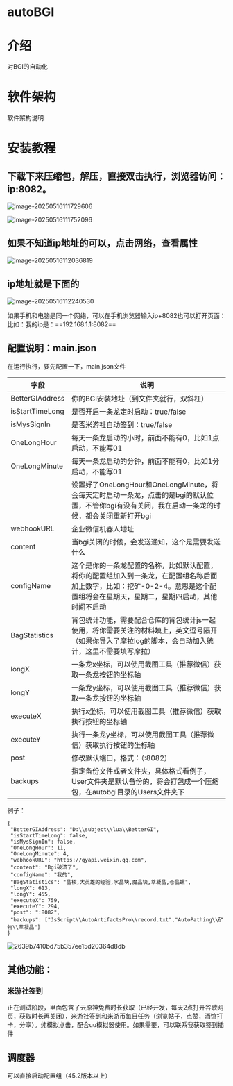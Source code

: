 # autoBGI

# 介绍
对BGI的自动化

# 软件架构
软件架构说明

# 安装教程

## 下载下来压缩包，解压，直接双击执行，浏览器访问：ip:8082。

![image-20250516111729606](./assets/image-20250516111729606.png)

![image-20250516111752096](./assets/image-20250516111752096.png)





## 如果不知道ip地址的可以，点击网络，查看属性

![image-20250516112036819](./assets/image-20250516112036819.png)



## ip地址就是下面的

![image-20250516112240530](./assets/image-20250516112240530.png)

如果手机和电脑是同一个网络，可以在手机浏览器输入ip+8082也可以打开页面：比如：我的ip是：==192.168.1.1:8082==

## 配置说明：main.json

在运行执行，要先配置一下，main.json文件

| 字段            | 说明                                                         |
| --------------- | ------------------------------------------------------------ |
| BetterGIAddress | 你的BGI安装地址（到文件夹就行，双斜杠）                      |
| isStartTimeLong | 是否开启一条龙定时启动：true/false                           |
| isMysSignIn     | 是否米游社自动签到：true/false                               |
| OneLongHour     | 每天一条龙启动的小时，前面不能有0，比如1点启动，不能写01     |
| OneLongMinute   | 每天一条龙启动的分钟，前面不能有0，比如1分启动，不能写01     |
|                 | 设置好了OneLongHour和OneLongMinute，将会每天定时启动一条龙，点击的是bgi的默认位置，不管你bgi有没有关闭，我在启动一条龙的时候，都会关闭重新打开bgi |
| webhookURL      | 企业微信机器人地址                                           |
| content         | 当bgi关闭的时候，会发送通知，这个是需要发送什么              |
| configName      | 这个是你的一条龙配置的名称，比如默认配置，将你的配置组加入到一条龙，在配置组名称后面加上数字，比如：挖矿-0-2-4。意思是这个配置组将会在星期天，星期二，星期四启动，其他时间不启动 |
| BagStatistics   | 背包统计功能，需要配合仓库的背包统计js一起使用，将你需要关注的材料填上，英文逗号隔开（如果你导入了摩拉log的脚本，会自动加入统计，这里不需要填写摩拉） |
| longX           | 一条龙x坐标，可以使用截图工具（推荐微信）获取一条龙按钮的坐标轴 |
| longY           | 一条龙y坐标，可以使用截图工具（推荐微信）获取一条龙按钮的坐标轴 |
| executeX        | 执行x坐标，可以使用截图工具（推荐微信）获取执行按钮的坐标轴  |
| executeY        | 执行一条龙y坐标，可以使用截图工具（推荐微信）获取执行按钮的坐标轴 |
| post            | 修改默认端口，格式：（:8082）                                |
| backups         | 指定备份文件或者文件夹，具体格式看例子，User文件夹是默认备份的，将会打包成一个压缩包，在autobgi目录的Users文件夹下 |



例子：

```json1
{
 "BetterGIAddress": "D:\\subject\\lua\\BetterGI",
 "isStartTimeLong": false,
 "isMysSignIn": false,
 "OneLongHour": 11,
 "OneLongMinute": 4,
 "webhookURL": "https://qyapi.weixin.qq.com",
 "content": "Bgi破溃了",
 "configName": "我的",
 "BagStatistics": "晶核,大英雄的经验,水晶块,魔晶块,萃凝晶,苍晶螺",
 "longX": 613,
 "longY": 455,
 "executeX": 759,
 "executeY": 294,
 "post": ":8082",
 "backups": ["JsScript\\AutoArtifactsPro\\record.txt","AutoPathing\\矿物\\萃凝晶"]
}
```





![2639b7410bd75b357ee15d20364d8db](./assets/2639b7410bd75b357ee15d20364d8db.jpg)

## 其他功能：

### 米游社签到

正在测试阶段，里面包含了云原神免费时长获取（已经开发，每天2点打开谷歌网页，获取时长再关闭），米游社签到和米游币每日任务（浏览帖子，点赞，酒馆打卡，分享）。纯模拟点击，配合uu模拟器使用。如果需要，可以联系我获取签到插件

## 调度器

可以直接启动配置组（45.2版本以上）
